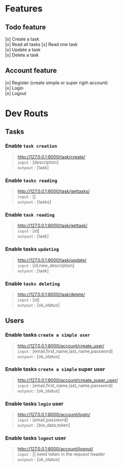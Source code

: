 # Features

## Todo feature

[x] Create a task  
[x] Read all tasks
[x] Read one task  
[x] Update a task  
[x] Delete a task  

## Account feature

[x] Register (create simple or super rigth account)  
[x] Login  
[x] Logout

# Dev Routs

## Tasks

### Enable `task creation`
>http://127.0.0.1:8000/task/create/  
`input` : [description]  
`outpout` : [task]

### Enable `tasks reading`
>http://127.0.0.1:8000/task/gettasks/  
`input` : []  
`outpout` : [tasks]


### Enable `task reading`
>http://127.0.0.1:8000/task/gettask/  
`input` : [id]  
`outpout` : [task]

### Enable tasks `updating`
>http://127.0.0.1:8000/task/update/  
`input` : [id,new_description]  
`outpout` : [task]

### Enable `tasks deleting`
>http://127.0.0.1:8000/task/delete/  
`input` : [id]  
`outpout` : [ok_status]

## Users

### Enable tasks `create a simple user`
>http://127.0.0.1:8000/account/create_user/  
`input` : [email,first_name,last_name,password]  
`outpout` : [ok_status]

### Enable tasks `create a simple` super user
>http://127.0.0.1:8000/account/create_super_user/  
`input` : [email,first_name,last_name,password]  
`outpout` : [ok_status]


### Enable tasks `login` user
>http://127.0.0.1:8000/account/login/  
`input` : [email,password]  
`outpout` : [bio_data,token]

### Enable tasks `logout` user
>http://127.0.0.1:8000/account/logout/  
`input` : []  need token in the request header  
`outpout` : [ok_status]